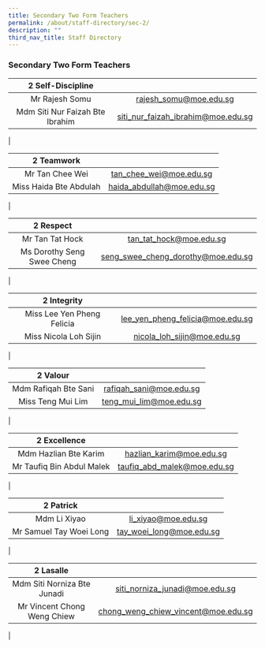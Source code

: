 ```yaml
---
title: Secondary Two Form Teachers
permalink: /about/staff-directory/sec-2/
description: ""
third_nav_title: Staff Directory
---
```

### **Secondary Two Form Teachers**

| 2 Self-Discipline |  |
|:---:|:---:|
| Mr Rajesh Somu | [rajesh_somu@moe.edu.sg](mailto:rajesh_somu@moe.edu.sg) |
| Mdm Siti Nur Faizah Bte Ibrahim | [siti_nur_faizah_ibrahim@moe.edu.sg](mailto:siti_nur_faizah_ibrahim@moe.edu.sg) |
|

| 2 Teamwork |  |
|:---:|:---:|
| Mr Tan Chee Wei | [tan_chee_wei@moe.edu.sg](mailto:tan_chee_wei@moe.edu.sg) |
| Miss Haida Bte Abdulah | [haida_abdullah@moe.edu.sg](mailto:haida_abdullah@moe.edu.sg) |
|

| 2 Respect |  |
|:---:|:---:|
| Mr Tan Tat Hock | [tan_tat_hock@moe.edu.sg](mailto:tan_tat_hock@moe.edu.sg) |
| Ms Dorothy Seng Swee Cheng | [seng_swee_cheng_dorothy@moe.edu.sg](mailto:seng_swee_cheng_dorothy@moe.edu.sg) |
|

| 2 Integrity |  |
|:---:|:---:|
| Miss Lee Yen Pheng Felicia | [lee_yen_pheng_felicia@moe.edu.sg](mailto:lee_yen_pheng_felicia@moe.edu.sg) |
| Miss Nicola Loh Sijin | [nicola_loh_sijin@moe.edu.sg](mailto:nicola_loh_sijin@moe.edu.sg) |
|

| 2 Valour |  |
|:---:|:---:|
| Mdm Rafiqah Bte Sani | [rafiqah_sani@moe.edu.sg](mailto:rafiqah_sani@moe.edu.sg) |
| Miss Teng Mui Lim | [teng_mui_lim@moe.edu.sg](mailto:teng_mui_lim@moe.edu.sg) |
|

| 2 Excellence |  |
|:---:|:---:|
| Mdm Hazlian Bte Karim | [hazlian_karim@moe.edu.sg](mailto:hazlian_karim@moe.edu.sg) |
| Mr Taufiq Bin Abdul Malek | [taufiq_abd_malek@moe.edu.sg](mailto:taufiq_abd_malek@moe.edu.sg) |
|

| 2 Patrick |  |
|:---:|:---:|
| Mdm Li Xiyao | [li_xiyao@moe.edu.sg](mailto:li_xiyao@moe.edu.sg) |
| Mr Samuel Tay Woei Long | [tay_woei_long@moe.edu.sg](mailto:tay_woei_long@moe.edu.sg) |
|

| 2 Lasalle |  |
|:---:|:---:|
| Mdm Siti Norniza Bte Junadi | [siti_norniza_junadi@moe.edu.sg](mailto:siti_norniza_junadi@moe.edu.sg) |
| Mr Vincent Chong Weng Chiew | [chong_weng_chiew_vincent@moe.edu.sg](mailto:chong_weng_chiew_vincent@moe.edu.sg) |
|